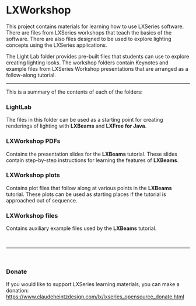 # LXWorkshop


This project contains materials for learning how to use LXSeries software.  There are files from LXSeries workshops that teach the basics of the software.  There are also files designed to be used to explore lighting concepts using the LXSeries applications.

The Light Lab folder provides pre-built files that students can use to explore creating lighting looks.  The workshop folders contain Keynotes and example files from LXSeries Workshop presentations that are arranged as a follow-along tutorial.

----------------------------------------------------------

This is a summary of the contents of each of the folders:

### LightLab
The files in this folder can be used as a starting point for creating renderings of lighting with **LXBeams** and **LXFree for Java**.

### LXWorkshop PDFs
  Contains the presentation slides for the **LXBeams** tutorial.  These slides contain step-by-step instructions for learning the features of **LXBeams**.
  
### LXWorkshop plots
  Contains plot files that follow along at various points in the **LXBeams** tutorial.  These plots can be used as starting places if the tutorial is approached out of sequence.
  
### LXWorkshop files
  Contains auxiliary example files used by the **LXBeams** tutorial.
  
&nbsp;
&nbsp;
&nbsp;
&nbsp;

----------------------------------------------------------
&nbsp;
### Donate
  If you would like to support LXSeries learning materials, you can make a donation:
  https://www.claudeheintzdesign.com/lx/lxseries_opensource_donate.html
